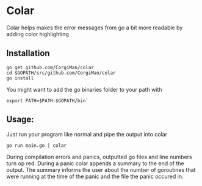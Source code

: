 # Colar

Colar helps makes the error messages from go a bit more readable by adding color highlighting

## Installation
```
go get github.com/CorgiMan/colar
cd $GOPATH/src/github.com/CorgiMan/colar
go install
```

You might want to add the go binaries folder to your path with
```
export PATH=$PATH:$GOPATH/bin`
```

## Usage:
Just run your program like normal and pipe the output into colar
```
go run main.go | colar
```

During compilation errors and panics, outputted go files and line numbers turn op red. During a panic colar appends a summary to the end of the output. The summary informs the user about the number of goroutines that were running at the time of the panic and the file the panic occured in.
